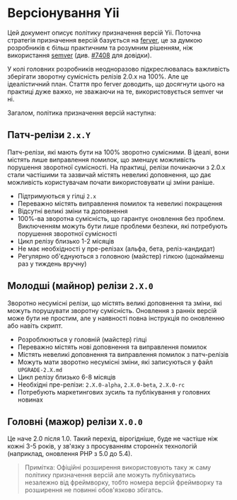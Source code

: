 Версіонування Yii
=================

Цей документ описує політику призначення версій Yii. Поточна стратегія призначення версій
базується на [ferver](https://github.com/jonathanong/ferver), це за думкою розробників є більш практичним
та розумним рішенням, ніж використання [semver](http://semver.org/) (див. [#7408](https://github.com/yiisoft/yii2/issues/7408) для довідки).

У колі головних розробників неодноразово підкреслювалась важливість зберігати зворотну сумісність релізів 2.0.x на 100%.
Але це ідеалістичний план. Стаття про ferver доводить, що досягнути цього на практиці дуже важко,
не зважаючи на те, використовується semver чи ні.

Загалом, політика призначення версій наступна:

## Патч-релізи `2.x.Y`

Патч-релізи, які мають бути на 100% зворотно сумісними. В ідеалі, вони містять лише виправлення помилок, що зменшує
можливість порушення зворотної сумісності. На практиці, релізи починаючи з 2.0.x стали частішими та зазвичай містять невеликі доповнення,
що дає можливість користувачам почати використовувати ці зміни раніше.

* Підтримуються у гілці `2.x`
* Переважно містять виправлення помилок та невеликі покращення
* Відсутні великі зміни та доповнення
* 100%-ва зворотна сумісність, що гарантує оновлення без проблем. Виключенням можуть бути лише проблеми безпеки, які потребують порушення зворотної сумісності
* Цикл релізу близько 1-2 місяців
* Не має необхідності у пре-релізах (альфа, бета, реліз-кандидат)
* Регулярно об'єднуються з головною (майстер) гілкою (щонайменш раз у тиждень вручну)


## Молодші (майнор) релізи `2.X.0`

Зворотно несумісні релізи, що містять великі доповнення та зміни, які можуть порушувати зворотну сумісність. Оновлення з ранніх версій
може бути не простим, але у наявності повна інструкція по оновленню або навіть скрипт.

* Розроблюються у головній (майстер) гілці
* Переважно містять нові доповнення та виправлення помилок
* Містять невеликі доповнення та виправлення помилок з патч-релізів
* Можуть мати зворотно несумісні зміни, які записуються у файл `UPGRADE-2.X.md`
* Цикл релізу близько 6-8 місяців
* Необхідні пре-релізи: `2.X.0-alpha`, `2.X.0-beta`, `2.X.0-rc`
* Потребують маркетингових зусиль та публікування у головних новинах


## Головні (мажор) релізи `X.0.0`

Це наче 2.0 після 1.0. Такий перехід, вірогідніше, буде не частіше ніж кожні 3-5 років, у зв'язку з просуванням сторонніх технологій
(наприклад, оновлення PHP з 5.0 до 5.4).

> Примітка: Офіційні розширення використовують таку ж саму політику призначення версій але можуть публікуватись незалежно від
фреймворку, тобто номера версій фреймворку та розширення не повинні обов'язково збігатсь.
